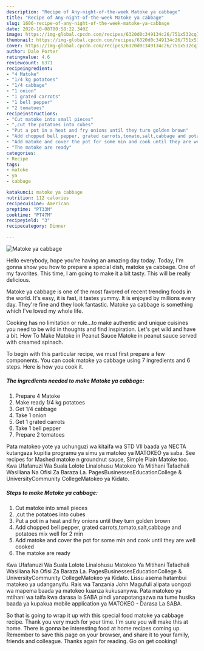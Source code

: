 ```yaml
---
description: "Recipe of Any-night-of-the-week Matoke ya cabbage"
title: "Recipe of Any-night-of-the-week Matoke ya cabbage"
slug: 1606-recipe-of-any-night-of-the-week-matoke-ya-cabbage
date: 2020-10-08T00:58:22.340Z
image: https://img-global.cpcdn.com/recipes/6320d0c349134c26/751x532cq70/matoke-ya-cabbage-recipe-main-photo.jpg
thumbnail: https://img-global.cpcdn.com/recipes/6320d0c349134c26/751x532cq70/matoke-ya-cabbage-recipe-main-photo.jpg
cover: https://img-global.cpcdn.com/recipes/6320d0c349134c26/751x532cq70/matoke-ya-cabbage-recipe-main-photo.jpg
author: Dale Porter
ratingvalue: 4.6
reviewcount: 6371
recipeingredient:
- "4 Matoke"
- "1/4 kg potatoes"
- "1/4 cabbage"
- "1 onion"
- "1 grated carrots"
- "1 bell pepper"
- "2 tomatoes"
recipeinstructions:
- "Cut matoke into small pieces"
- ",cut the potatoes into cubes"
- "Put a pot in a heat and fry onions until they turn golden brown"
- "Add chopped bell pepper, grated carrots,tomato,salt,cabbage and potatoes mix well for 2 min"
- "Add matoke and cover the pot for some min and cook until they are well cooked"
- "The matoke are ready"
categories:
- Recipe
tags:
- matoke
- ya
- cabbage

katakunci: matoke ya cabbage 
nutrition: 112 calories
recipecuisine: American
preptime: "PT33M"
cooktime: "PT47M"
recipeyield: "3"
recipecategory: Dinner

---
```



![Matoke ya cabbage](https://img-global.cpcdn.com/recipes/6320d0c349134c26/751x532cq70/matoke-ya-cabbage-recipe-main-photo.jpg)

Hello everybody, hope you're having an amazing day today. Today, I'm gonna show you how to prepare a special dish, matoke ya cabbage. One of my favorites. This time, I am going to make it a bit tasty. This will be really delicious.

Matoke ya cabbage is one of the most favored of recent trending foods in the world. It's easy, it is fast, it tastes yummy. It is enjoyed by millions every day. They're fine and they look fantastic. Matoke ya cabbage is something which I've loved my whole life.

Cooking has no limitation or rule…to make authentic and unique cuisines you need to be wild in thoughts and find inspiration. Let&#39;s get wild and have a bit. How To Make Matoke in Peanut Sauce Matoke in peanut sauce served with creamed spinach.


To begin with this particular recipe, we must first prepare a few components. You can cook matoke ya cabbage using 7 ingredients and 6 steps. Here is how you cook it.

<!--inarticleads1-->

##### The ingredients needed to make Matoke ya cabbage:

1. Prepare 4 Matoke
1. Make ready 1/4 kg potatoes
1. Get 1/4 cabbage
1. Take 1 onion
1. Get 1 grated carrots
1. Take 1 bell pepper
1. Prepare 2 tomatoes


Pata matokeo yote ya uchunguzi wa kitaifa wa STD VII baada ya NECTA kutangaza kupitia programu ya simu ya matoleo ya MATOKEO ya saba. See recipes for Mashed matoke n groundnut sauce, Simple Plain Matoke too. Kwa Ufafanuzi Wa Suala Lolote Linalohusu Matokeo Ya Mitihani Tafadhali Wasiliana Na Ofisi Za Baraza La. PagesBusinessesEducationCollege &amp; UniversityCommunity CollegeMatokeo ya Kidato. 

<!--inarticleads2-->

##### Steps to make Matoke ya cabbage:

1. Cut matoke into small pieces
1. ,cut the potatoes into cubes
1. Put a pot in a heat and fry onions until they turn golden brown
1. Add chopped bell pepper, grated carrots,tomato,salt,cabbage and potatoes mix well for 2 min
1. Add matoke and cover the pot for some min and cook until they are well cooked
1. The matoke are ready


Kwa Ufafanuzi Wa Suala Lolote Linalohusu Matokeo Ya Mitihani Tafadhali Wasiliana Na Ofisi Za Baraza La. PagesBusinessesEducationCollege &amp; UniversityCommunity CollegeMatokeo ya Kidato. Lissu asema hatambui matokeo ya udanganyifu. Rais wa Tanzania John Magufuli alipata uongozi wa mapema baada ya matokeo kuanza kukusanywa. Pata matokeo ya mtihani wa taifa kwa darasa la SABA pindi yanapotangazwa na tume husika baada ya kupakua mobile application ya MATOKEO - Darasa La SABA. 

So that is going to wrap it up with this special food matoke ya cabbage recipe. Thank you very much for your time. I'm sure you will make this at home. There is gonna be interesting food at home recipes coming up. Remember to save this page on your browser, and share it to your family, friends and colleague. Thanks again for reading. Go on get cooking!
